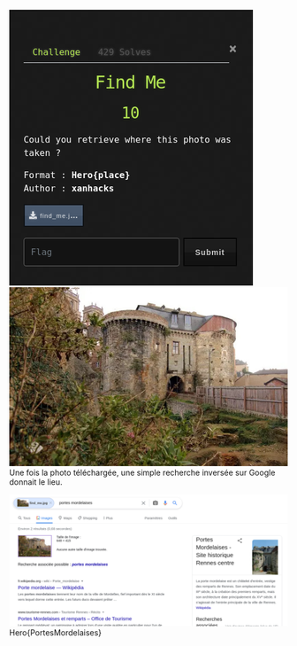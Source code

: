 ![Screen](../img/Pasted%20image%2020210426183836.png)
![Screen](../img/find_me.jpg)
Une fois la photo téléchargée, une simple recherche inversée sur Google donnait le lieu.


![Screen](../img/Pasted%20image%2020210426184015.png)<br>
Hero{PortesMordelaises}
